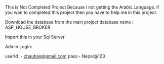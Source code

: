 This is Not Completed Project Because i not getting the Arabic Language. if you wan to completed this project then you have to help me in this project.


Download the database from the main project
database name : ASP_HOUSE_BROKER

Import this in your Sql Server 

Admin Login:

userId :- chauhan@gmail.com
pass:- Nepal@123
